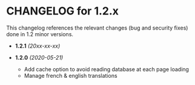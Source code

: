 CHANGELOG for 1.2.x
===================

This changelog references the relevant changes (bug and security fixes) done
in 1.2 minor versions.

* **1.2.1** _(20xx-xx-xx)_


* **1.2.0** _(2020-05-21)_
    * Add cache option to avoid reading database at each page loading
    * Manage french & english translations
